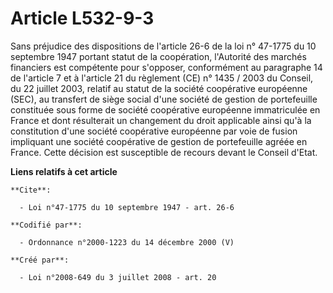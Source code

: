 # Article L532-9-3

Sans préjudice des dispositions de l'article 26-6 de la loi n° 47-1775 du 10 septembre 1947 portant statut de la coopération,
l'Autorité des marchés financiers est compétente pour s'opposer, conformément au paragraphe 14 de l'article 7 et à l'article
21 du règlement (CE) n° 1435 / 2003 du Conseil, du 22 juillet 2003, relatif au statut de la société coopérative européenne
(SEC), au transfert de siège social d'une société de gestion de portefeuille constituée sous forme de société coopérative
européenne immatriculée en France et dont résulterait un changement du droit applicable ainsi qu'à la constitution d'une
société coopérative européenne par voie de fusion impliquant une société coopérative de gestion de portefeuille agréée en
France. Cette décision est susceptible de recours devant le Conseil d'Etat.

**Liens relatifs à cet article**

	**Cite**:

	  - Loi n°47-1775 du 10 septembre 1947 - art. 26-6

	**Codifié par**:

	  - Ordonnance n°2000-1223 du 14 décembre 2000 (V)

	**Créé par**:

	  - Loi n°2008-649 du 3 juillet 2008 - art. 20
